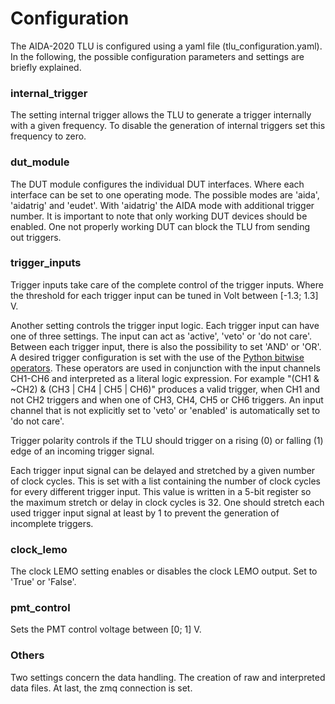 # Configuration
The AIDA-2020 TLU is configured using a yaml file (tlu_configuration.yaml).
In the following, the possible configuration parameters and settings are briefly explained.

### internal_trigger
The setting internal trigger allows the TLU to generate a trigger internally with a given frequency.
To disable the generation of internal triggers set this frequency to zero.

### dut_module
The DUT module configures the individual DUT interfaces.
Where each interface can be set to one operating mode.
The possible modes are 'aida', 'aidatrig' and 'eudet'.
With 'aidatrig' the AIDA mode with additional trigger number.
It is important to note that only working DUT devices should be enabled.
One not properly working DUT can block the TLU from sending out triggers.

### trigger_inputs
Trigger inputs take care of the complete control of the trigger inputs.
Where the threshold for each trigger input can be tuned in Volt between [-1.3; 1.3] V.

Another setting controls the trigger input logic. 
Each trigger input can have one of three settings. The input can act as 'active', 'veto' or 'do not care'.
Between each trigger input, there is also the possibility to set 'AND' or 'OR'.
A desired trigger configuration is set with the use of the [Python bitwise operators](https://wiki.python.org/moin/BitwiseOperators).
These operators are used in conjunction with the input channels CH1-CH6 and interpreted as a literal logic expression.
For example "(CH1 & ~CH2) & (CH3 | CH4 | CH5 | CH6)" produces a valid trigger, when CH1 and not CH2 triggers and when one of CH3, CH4, CH5 or CH6 triggers.
An input channel that is not explicitly set to 'veto' or 'enabled' is automatically set to 'do not care'.

Trigger polarity controls if the TLU should trigger on a rising (0) or falling (1) edge of an incoming trigger signal.

Each trigger input signal can be delayed and stretched by a given number of clock cycles.
This is set with a list containing the number of clock cycles for every different trigger input.
This value is written in a 5-bit register so the maximum stretch or delay in clock cycles is 32.
One should stretch each used trigger input signal at least by 1 to prevent the generation of incomplete triggers.

### clock_lemo
The clock LEMO setting enables or disables the clock LEMO output.
Set to 'True' or 'False'.

### pmt_control
Sets the PMT control voltage between [0; 1] V.

### Others
Two settings concern the data handling. The creation of raw and interpreted data files.
At last, the zmq connection is set.